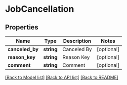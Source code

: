 # JobCancellation

## Properties
Name | Type | Description | Notes
------------ | ------------- | ------------- | -------------
**canceled_by** | **string** | Canceled By | [optional] 
**reason_key** | **string** | Reason Key | [optional] 
**comment** | **string** | Comment | [optional] 

[[Back to Model list]](../README.md#documentation-for-models) [[Back to API list]](../README.md#documentation-for-api-endpoints) [[Back to README]](../README.md)


